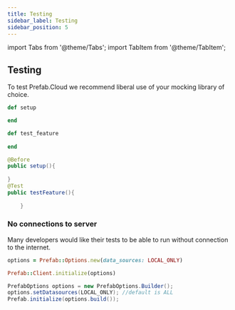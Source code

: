 ```yaml
---
title: Testing
sidebar_label: Testing
sidebar_position: 5
---
```

import Tabs from '@theme/Tabs';
import TabItem from '@theme/TabItem';



## Testing

To test Prefab.Cloud we recommend liberal use of your mocking library of choice.



<Tabs groupId="lang">
<TabItem value="ruby" label="Ruby">

```ruby
def setup

end

def test_feature
  
end
```

</TabItem>
<TabItem value="java" label="Java">

```java
@Before
public setup(){
  
}
@Test
public testFeature(){
  
    }
```

</TabItem>
</Tabs>



### No connections to server

Many developers would like their tests to be able to run without connection to the internet.





<Tabs groupId="lang">
<TabItem value="ruby" label="Ruby">

```ruby
options = Prefab::Options.new(data_sources: LOCAL_ONLY)

Prefab::Client.initialize(options)
```

</TabItem>
<TabItem value="java" label="Java">

```java
PrefabOptions options = new PrefabOptions.Builder();
options.setDatasources(LOCAL_ONLY); //default is ALL
Prefab.initialize(options.build());
```

</TabItem>
</Tabs>


